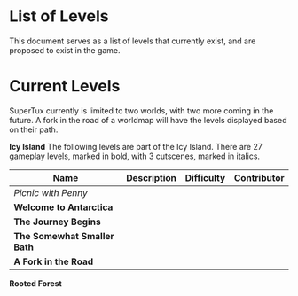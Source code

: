 # List of Levels

This document serves as a list of levels that currently exist, and are proposed to exist in the game.

# Current Levels

SuperTux currently is limited to two worlds, with two more coming in the future. A fork in the road of a worldmap will have the levels displayed based on their path.

**Icy Island**
The following levels are part of the Icy Island. There are 27 gameplay levels, marked in bold, with 3 cutscenes, marked in italics.

| Name | Description | Difficulty | Contributor |
| --- | --- | --- | --- |
| *Picnic with Penny* ||||
| **Welcome to Antarctica** ||||
| **The Journey Begins** ||||
| **The Somewhat Smaller Bath** ||||
| **A Fork in the Road** ||||

**Rooted Forest**
